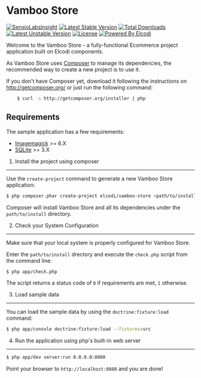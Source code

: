 Vamboo Store
============

[![SensioLabsInsight](https://insight.sensiolabs.com/projects/1940740e-9fe0-498e-8962-024b173a29c0/mini.png)](https://insight.sensiolabs.com/projects/1940740e-9fe0-498e-8962-024b173a29c0)
[![Latest Stable Version](https://poser.pugx.org/elcodi/vamboo-store/v/stable.png)](https://packagist.org/packages/elcodi/vamboo-store)
[![Total Downloads](https://poser.pugx.org/elcodi/vamboo-store/downloads.png)](https://packagist.org/packages/elcodi/vamboo-store)
[![Latest Unstable Version](https://poser.pugx.org/elcodi/vamboo-store/v/unstable.png)](https://packagist.org/packages/elcodi/vamboo-store)
[![License](https://poser.pugx.org/elcodi/elcodi/license.png)](https://packagist.org/packages/elcodi/elcodi)
[![Powered By Elcodi](http://elcodi.io/static/elcodi.badge.png)](http://github.com/elcodi)

Welcome to the Vamboo Store - a fully-functional Ecommerce project
application built on Elcodi components.

As Vamboo Store uses [Composer][2] to manage its dependencies, the recommended
way to create a new project is to use it.

If you don't have Composer yet, download it following the instructions on
http://getcomposer.org/ or just run the following command:

```bash
    $ curl -s http://getcomposer.org/installer | php
```

Requirements
------------------

The sample application has a few requirements:

* [Imagemagick](http://www.imagemagick.org/) >= 6.X
* [SQLite](http://www.sqlite.org/) >= 3.X

1) Install the project using composer
-------------------------------------

Use the `create-project` command to generate a new Vamboo Store
application:

```bash
$ php composer.phar create-project elcodi/vamboo-store <path/to/install> dev-master
```

Composer will install Vamboo Store and all its dependencies under the
`path/to/install` directory.


2) Check your System Configuration
-------------------------------------

Make sure that your local system is properly configured for Vamboo Store.

Enter the ``path/to/install`` drectory and execute the `check.php` script from the 
command line:

```bash
$ php app/check.php
```    

The script returns a status code of `0` if requirements are met, `1` otherwise.

3) Load sample data
-------------------

You can load the sample data by using the ``doctrine:fixture:load`` command:

```bash
$ php app/console doctrine:fixture:load --fixtures=src
```

4) Run the application using php's built-in web server
------------------------------------------------------

```bash
$ php app/dev server:run 0.0.0.0:8080
```

Point your browser to ``http://localhost:8080`` and you are done!


[1]:  http://symfony.com/doc/2.4/book/installation.html
[2]:  http://getcomposer.org/
